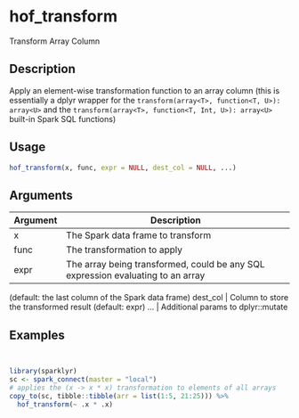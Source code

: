# hof_transform


Transform Array Column




## Description

Apply an element-wise transformation function to an array column
(this is essentially a dplyr wrapper for the
``transform(array<T>, function<T, U>): array<U>`` and the
``transform(array<T>, function<T, Int, U>): array<U>`` built-in Spark SQL functions)





## Usage
```r
hof_transform(x, func, expr = NULL, dest_col = NULL, ...)
```




## Arguments


Argument      |Description
------------- |----------------
x | The Spark data frame to transform
func | The transformation to apply
expr | The array being transformed, could be any SQL expression evaluating to an array
(default: the last column of the Spark data frame)
dest_col | Column to store the transformed result (default: expr)
... | Additional params to dplyr::mutate






## Examples

```r


library(sparklyr)
sc <- spark_connect(master = "local")
# applies the (x -> x * x) transformation to elements of all arrays
copy_to(sc, tibble::tibble(arr = list(1:5, 21:25))) %>%
  hof_transform(~ .x * .x)

```





